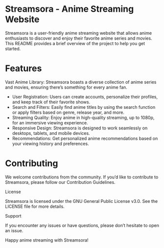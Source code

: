 # Streamsora - Anime Streaming Website

Streamsora is a user-friendly anime streaming website that allows anime enthusiasts to discover and enjoy their favorite anime series and movies. This README provides a brief overview of the project to help you get started.

# Features

Vast Anime Library: Streamsora boasts a diverse collection of anime series and movies, ensuring there’s something for every anime fan.

- User Registration: Users can create accounts, personalize their profiles, and keep track of their favorite shows.
- Search and Filters: Easily find anime titles by using the search function or apply filters based on genre, release year, and more.
- Streaming Quality: Enjoy anime in high-quality streaming, up to 1080p, for an immersive viewing experience.
- Responsive Design: Streamsora is designed to work seamlessly on desktops, tablets, and mobile devices.
- Recommendations: Get personalized anime recommendations based on your viewing history and preferences.

# Contributing

We welcome contributions from the community. If you’d like to contribute to Streamsora, please follow our Contribution Guidelines.

License

Streamsora is licensed under the GNU General Public License v3.0. See the LICENSE file for more details.

Support

If you encounter any issues or have questions, please don’t hesitate to open an issue.

Happy anime streaming with Streamsora!
